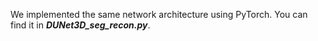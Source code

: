 We implemented the same network architecture using PyTorch. You can find it in ***DUNet3D_seg_recon.py***.
